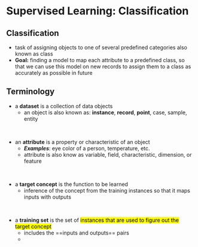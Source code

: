 # Supervised Learning: Classification

## Classification
- task of assigning objects to one of several predefined categories also known as class
- **Goal:** finding a model to map each attribute to a predefined class, so that we can use this model on new records to assign them to a class as accurately as possible in future

## Terminology

- a **dataset** is a collection of data objects
  - an object is also known as: **instance**, **record**, **point**, case, sample, entity

<br />

- an **attribute** is a property or characteristic of an object
  - ***Examples***: eye color of a person, temperature, etc.
  - attribute is also know as variable, field, characteristic, dimension, or feature

<br />

- a **target concept** is the function to be learned
  - inference of the concept from the training instances so that it maps inputs with outputs

<br />

- a **training set** is the set of <mark> instances that are used to figure out the target concept </mark>
  - includes the ==inputs and outputs== pairs
  - 